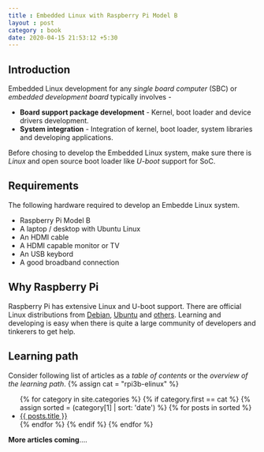 ```yaml
---
title : Embedded Linux with Raspberry Pi Model B
layout : post
category : book
date: 2020-04-15 21:53:12 +5:30
---
```

## Introduction

Embedded Linux development for any *single board computer* (SBC) or *embedded development board* typically involves -
 - **Board support package development** - Kernel, boot loader and device drivers development.
 - **System integration** - Integration of kernel, boot loader, system libraries and developing applications.

Before chosing to develop the Embedded Linux system, make sure there is *Linux* and open source boot loader like *U-boot* support for SoC.

## Requirements
The following hardware required to develop an Embedde Linux system.

 - Raspberry Pi Model B
 - A laptop / desktop with Ubuntu Linux
 - An HDMI cable
 - A HDMI capable monitor or TV
 - An USB keybord
 - A good broadband connection

## Why Raspberry Pi
Raspberry Pi has extensive Linux and U-boot support. There are official Linux distributions from [Debian](https://www.raspbian.org/), [Ubuntu](https://ubuntu.com/download/raspberry-pi) and [others](https://www.raspberrypi.org/downloads/). Learning and developing is easy when there is quite a large community of developers and tinkerers to get help.

## Learning path
Consider following list of articles as a *table of contents* or the *overview of the learning path*.
{% assign cat = "rpi3b-elinux" %}
<ul class="list-none">
{% for category in site.categories %}
{% if category.first == cat %}
{% assign sorted = (category[1] | sort: 'date') %}
{% for posts in sorted %}
<li><a class="post-link" href="{{ posts.url }}">{{ posts.title }}</a></li>
{% endfor %}
{% endif %}
{% endfor %}
</ul>


**More articles coming**....
